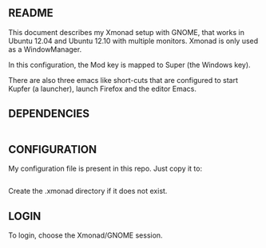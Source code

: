README
------

This document describes my Xmonad setup with GNOME, that works in Ubuntu 12.04 and
Ubuntu 12.10 with multiple monitors. Xmonad is only used as a WindowManager.

In this configuration, the Mod key is mapped to Super (the Windows key).

There are also three emacs like short-cuts that are configured to
start Kupfer (a launcher), launch Firefox and the editor Emacs.

DEPENDENCIES
------------

```sudo aptitude install xmonad kupfer gnome-panel
```

CONFIGURATION
-------------

My configuration file is present in this repo. Just copy it to:

```~/.xmonad/xmonad.hs
```

Create the .xmonad directory if it does not exist.

LOGIN
-----

To login, choose the Xmonad/GNOME session.
